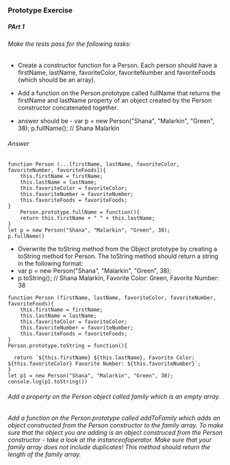 ### Prototype Exercise

##### PArt 1

###### Make the tests pass for the following tasks:

- Create a constructor function for a Person. Each person should have a firstName, lastName, favoriteColor, favoriteNumber and favoriteFoods (which should be an array).

- Add a function on the Person.prototype called fullName that returns the firstName and lastName property of an object created by the Person constructor concatenated together.

-  answer should be  - var p = new Person("Shana", "Malarkin", "Green", 38);
p.fullName(); // Shana Malarkin

###### Answer

```
function Person (...[firstName, lastName, favoriteColor, favoriteNumber, favoriteFoods]){
    this.firstName = firstName;
    this.lastName = lastName;
    this.favoriteColor = favoriteColor;
    this.favoriteNumber = favoriteNumber;
    this.favoriteFoods = favoriteFoods;
}
    Person.prototype.fullName = function(){
    return this.firstName + " " + this.lastName;
}
let p = new Person("Shana", "Malarkin", "Green", 38);
p.fullName()
```


- Overwrite the toString method from the Object prototype by creating a toString method for Person. The toString method should return a string in the following format: 
- var p = new Person("Shana", "Malarkin", "Green", 38);
- p.toString(); // Shana Malarkin, Favorite Color: Green, Favorite Number: 38

```
function Person (firstName, lastName, favoriteColor, favoriteNumber, favoriteFoods){
    this.firstName = firstName;
    this.lastName = lastName;
    this.favoriteColor = favoriteColor;
    this.favoriteNumber = favoriteNumber;
    this.favoriteFoods = favoriteFoods;
}
Person.prototype.toString = function(){
    
  return `${this.firstName} ${this.lastName}, Favorite Color: ${this.favoriteColor} Favorite Number: ${this.favoriteNumber}`;
}
let p1 = new Person("Shana", "Malarkin", "Green", 38);
console.log(p1.toString())
```

###### Add a property on the Person object called family which is an empty array.
###### Add a function on the Person.prototype called addToFamily which adds an object constructed from the Person constructor to the family array. To make sure that the object you are adding is an object construced from the Person constructor - take a look at the instanceofoperator. Make sure that your family array does not include duplicates! This method should return the length of the family array.